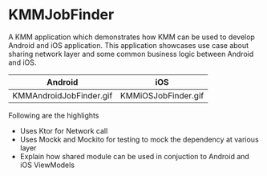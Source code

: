 # KMMJobFinder

A KMM application which demonstrates how KMM can be used to develop Android and iOS application.
This application showcases use case about sharing network layer and some common business logic 
between Android and iOS.


| Android        | iOS           |
| ------------- |:-------------:|
| KMMAndroidJobFinder.gif | KMMiOSJobFinder.gif |

Following are the highlights

* Uses Ktor for Network call
* Uses Mockk and Mockito for testing to mock the dependency at various layer
* Explain how shared module can be used in conjuction to Android and iOS ViewModels
